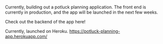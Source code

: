 Currently, building out a potluck planning application. The front end is currently in production, and the app will be launched in the next few weeks. 

Check out the backend of the app here!

Currently, launched on Heroku. 
https://potluck-planning-app.herokuapp.com/
